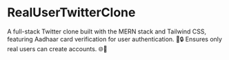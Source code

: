# RealUserTwitterClone
A full-stack Twitter clone built with the MERN stack and Tailwind CSS, featuring Aadhaar card verification for user authentication. 🚀🔒 Ensures only real users can create accounts. 🌐👤


